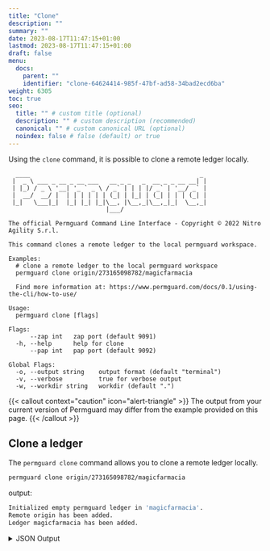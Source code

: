 ```yaml
---
title: "Clone"
description: ""
summary: ""
date: 2023-08-17T11:47:15+01:00
lastmod: 2023-08-17T11:47:15+01:00
draft: false
menu:
  docs:
    parent: ""
    identifier: "clone-64624414-985f-47bf-ad58-34bad2ecd6ba"
weight: 6305
toc: true
seo:
  title: "" # custom title (optional)
  description: "" # custom description (recommended)
  canonical: "" # custom canonical URL (optional)
  noindex: false # false (default) or true
---
```

Using the `clone` command, it is possible to clone a remote ledger locally.

```text
  ____                                               _
 |  _ \ ___ _ __ _ __ ___   __ _ _   _  __ _ _ __ __| |
 | |_) / _ \ '__| '_ ` _ \ / _` | | | |/ _` | '__/ _` |
 |  __/  __/ |  | | | | | | (_| | |_| | (_| | | | (_| |
 |_|   \___|_|  |_| |_| |_|\__, |\__,_|\__,_|_|  \__,_|
                           |___/

The official Permguard Command Line Interface - Copyright © 2022 Nitro Agility S.r.l.

This command clones a remote ledger to the local permguard workspace.

Examples:
  # clone a remote ledger to the local permguard workspace
  permguard clone origin/273165098782/magicfarmacia

  Find more information at: https://www.permguard.com/docs/0.1/using-the-cli/how-to-use/

Usage:
  permguard clone [flags]

Flags:
      --zap int   zap port (default 9091)
  -h, --help      help for clone
      --pap int   pap port (default 9092)

Global Flags:
  -o, --output string    output format (default "terminal")
  -v, --verbose          true for verbose output
  -w, --workdir string   workdir (default ".")
```

{{< callout context="caution" icon="alert-triangle" >}}
The output from your current version of Permguard may differ from the example provided on this page.
{{< /callout >}}

## Clone a ledger

The `permguard clone` command allows you to clone a remote ledger locally.

```bash
permguard clone origin/273165098782/magicfarmacia
```

output:

```bash
Initialized empty permguard ledger in 'magicfarmacia'.
Remote origin has been added.
Ledger magicfarmacia has been added.
```

<details>
  <summary>
    JSON Output
  </summary>

```bash
permguard clone origin/273165098782/magicfarmacia --output json
```

output:

```json
{
  "ledgers": [
    {
      "is_head": true,
      "ref": "refs/remotes/origin/273165098782/fd1ac44e4afa4fc4beec622494d3175a",
      "ledger_id": "fd1ac44e4afa4fc4beec622494d3175a",
      "ledger_uri": "origin/273165098782/branches"
    }
  ]
}
```

</details>
